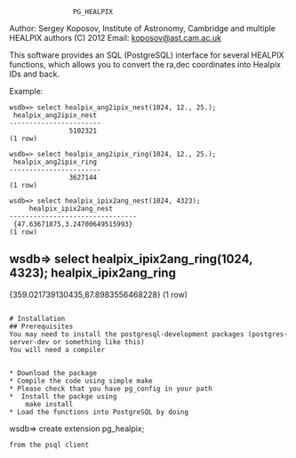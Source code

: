					PG_HEALPIX
Author: Sergey Koposov, Institute of Astronomy, Cambridge
	and multiple HEALPIX authors    (C) 2012
Email: koposov@ast.cam.ac.uk

This software provides an SQL (PostgreSQL) interface for several 
HEALPIX functions, which allows you to convert the ra,dec coordinates 
into Healpix IDs and back. 

Example:
```
wsdb=> select healpix_ang2ipix_nest(1024, 12., 25.);
 healpix_ang2ipix_nest
-----------------------
               5102321
(1 row)
```
```
wsdb=> select healpix_ang2ipix_ring(1024, 12., 25.);
 healpix_ang2ipix_ring
-----------------------
               3627144
(1 row)
```
```
wsdb=> select healpix_ipix2ang_nest(1024, 4323);
     healpix_ipix2ang_nest
--------------------------------
 {47.63671875,3.24700649515993}
(1 row)
```
wsdb=> select healpix_ipix2ang_ring(1024, 4323);
        healpix_ipix2ang_ring
-------------------------------------
 {359.021739130435,87.8983556468228}
(1 row)
```

# Installation
## Prerequisites 
You may need to install the postgresql-development packages (postgres-server-dev or something like this)
You will need a compiler


* Download the package 
* Compile the code using simple	make
* Please check that you have pg_config in your path
*  Install the packge using
	make install
* Load the functions into PostgreSQL by doing 
```
wsdb=> create extension pg_healpix; 
```
from the psql client
